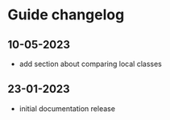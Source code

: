 # Guide changelog

## 10-05-2023

- add section about comparing local classes

## 23-01-2023

- initial documentation release
